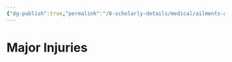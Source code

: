 ```yaml
---
{"dg-publish":true,"permalink":"/8-scholarly-details/medical/ailments-and-injuries/major-injuries/","noteIcon":""}
---
```


# Major Injuries
